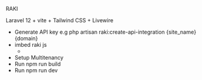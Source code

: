 RAKI

Laravel 12 + vite + Tailwind CSS + Livewire

- Generate API key 
  e.g php artisan raki:create-api-integration {site_name} {domain}
- imbed raki js
  - <script src="raki url + /build/widget.js" data-api-key="api key" data-tenant="{{ secure_url('') }}"></script>
- Setup Multitenancy
- Run npm run build
- Run npm run dev
